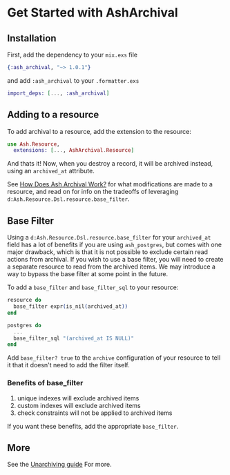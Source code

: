 # Get Started with AshArchival

## Installation

First, add the dependency to your `mix.exs` file

```elixir
{:ash_archival, "~> 1.0.1"}
```

and add `:ash_archival` to your `.formatter.exs`

```elixir
import_deps: [..., :ash_archival]
```

## Adding to a resource

To add archival to a resource, add the extension to the resource:

```elixir
use Ash.Resource,
  extensions: [..., AshArchival.Resource]
```

And thats it! Now, when you destroy a record, it will be archived instead, using an `archived_at` attribute.

See [How Does Ash Archival Work?](/documentation/tutorials/get-started-with-ash-archival.md) for what modifications are made to a resource, and read on for info on the tradeoffs of leveraging `d:Ash.Resource.Dsl.resource.base_filter`.

## Base Filter

Using a `d:Ash.Resource.Dsl.resource.base_filter` for your `archived_at` field has a lot of benefits if you are using `ash_postgres`, but comes with one major drawback, which is that it is not possible to exclude certain read actions from archival. If you wish to use a base filter, you will need to create a separate resource to read from the archived items. We may introduce a way to bypass the base filter at some point in the future.

To add a `base_filter` and `base_filter_sql` to your resource:

```elixir
resource do
  base_filter expr(is_nil(archived_at))
end

postgres do
  ...
  base_filter_sql "(archived_at IS NULL)"
end
```

Add `base_filter? true` to the `archive` configuration of your resource to tell it that it doesn't need to add the filter itself.

### Benefits of base_filter

1. unique indexes will exclude archived items
2. custom indexes will exclude archived items
3. check constraints will not be applied to archived items

If you want these benefits, add the appropriate `base_filter`.

## More

See the [Unarchiving guide](/documentation/topics/unarchiving.md) For more.
